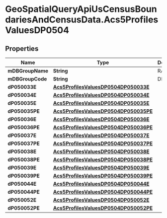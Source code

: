 # GeoSpatialQueryApiUsCensusBoundariesAndCensusData.Acs5ProfilesValuesDP0504

## Properties

Name | Type | Description | Notes
------------ | ------------- | ------------- | -------------
**mDBGroupName** | **String** | RACE | 
**mDBGroupCode** | **String** | DP0504 | 
**dP050033E** | [**Acs5ProfilesValuesDP0504DP050033E**](Acs5ProfilesValuesDP0504DP050033E.md) |  | 
**dP050034E** | [**Acs5ProfilesValuesDP0504DP050034E**](Acs5ProfilesValuesDP0504DP050034E.md) |  | 
**dP050035E** | [**Acs5ProfilesValuesDP0504DP050035E**](Acs5ProfilesValuesDP0504DP050035E.md) |  | 
**dP050035PE** | [**Acs5ProfilesValuesDP0504DP050035PE**](Acs5ProfilesValuesDP0504DP050035PE.md) |  | 
**dP050036E** | [**Acs5ProfilesValuesDP0504DP050036E**](Acs5ProfilesValuesDP0504DP050036E.md) |  | 
**dP050036PE** | [**Acs5ProfilesValuesDP0504DP050036PE**](Acs5ProfilesValuesDP0504DP050036PE.md) |  | 
**dP050037E** | [**Acs5ProfilesValuesDP0504DP050037E**](Acs5ProfilesValuesDP0504DP050037E.md) |  | 
**dP050037PE** | [**Acs5ProfilesValuesDP0504DP050037PE**](Acs5ProfilesValuesDP0504DP050037PE.md) |  | 
**dP050038E** | [**Acs5ProfilesValuesDP0504DP050038E**](Acs5ProfilesValuesDP0504DP050038E.md) |  | 
**dP050038PE** | [**Acs5ProfilesValuesDP0504DP050038PE**](Acs5ProfilesValuesDP0504DP050038PE.md) |  | 
**dP050039E** | [**Acs5ProfilesValuesDP0504DP050039E**](Acs5ProfilesValuesDP0504DP050039E.md) |  | 
**dP050039PE** | [**Acs5ProfilesValuesDP0504DP050039PE**](Acs5ProfilesValuesDP0504DP050039PE.md) |  | 
**dP050044E** | [**Acs5ProfilesValuesDP0504DP050044E**](Acs5ProfilesValuesDP0504DP050044E.md) |  | 
**dP050044PE** | [**Acs5ProfilesValuesDP0504DP050044PE**](Acs5ProfilesValuesDP0504DP050044PE.md) |  | 
**dP050052E** | [**Acs5ProfilesValuesDP0504DP050052E**](Acs5ProfilesValuesDP0504DP050052E.md) |  | 
**dP050052PE** | [**Acs5ProfilesValuesDP0504DP050052PE**](Acs5ProfilesValuesDP0504DP050052PE.md) |  | 


